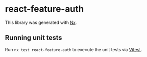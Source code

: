 # react-feature-auth

This library was generated with [Nx](https://nx.dev).

## Running unit tests

Run `nx test react-feature-auth` to execute the unit tests via [Vitest](https://vitest.dev/).
